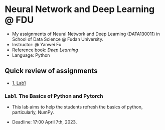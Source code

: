 # Neural Network and Deep Learning @ FDU

- My assignments of Neural Network and Deep Learning (DATA130011) in School of Data Science @ Fudan University.
- Instructor: @ Yanwei Fu
- Reference book: *Deep Learning*
- Language: Python

## Quick review of assignments

- [1. Lab1](#1)



<h3 id="1">Lab1. The Basics of Python and Pytorch</h3>

- This lab aims to help the students refresh the basics of python, particularly, NumPy.

- Deadline: 17:00 April 7th, 2023.